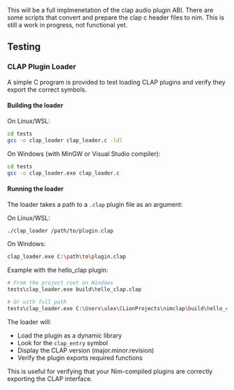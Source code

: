 This will be a full implmenetation of the clap audio plugin ABI. 
There are some scripts that convert and prepare the clap c header files to nim.
This is still a work in progress, not functional yet.

## Testing

### CLAP Plugin Loader

A simple C program is provided to test loading CLAP plugins and verify they export the correct symbols.

#### Building the loader

On Linux/WSL:
```bash
cd tests
gcc -o clap_loader clap_loader.c -ldl
```

On Windows (with MinGW or Visual Studio compiler):
```bash
cd tests
gcc -o clap_loader.exe clap_loader.c
```

#### Running the loader

The loader takes a path to a `.clap` plugin file as an argument:

On Linux/WSL:
```bash
./clap_loader /path/to/plugin.clap
```

On Windows:
```bash
clap_loader.exe C:\path\to\plugin.clap
```

Example with the hello_clap plugin:
```bash
# From the project root on Windows
tests\clap_loader.exe build\hello_clap.clap

# Or with full path
tests\clap_loader.exe C:\Users\alex\CLionProjects\nimclap\build\hello_clap.clap
```

The loader will:
- Load the plugin as a dynamic library
- Look for the `clap_entry` symbol
- Display the CLAP version (major.minor.revision)
- Verify the plugin exports required functions

This is useful for verifying that your Nim-compiled plugins are correctly exporting the CLAP interface.
